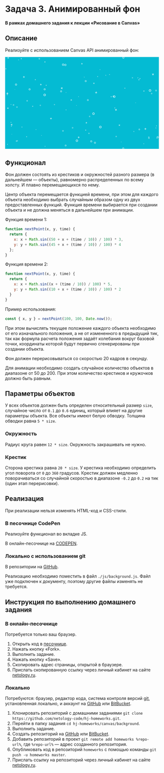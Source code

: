 # Задача 3. Анимированный фон

#### В рамках домашнего задания к лекции «Рисование в Canvas»

## Описание

Реализуйте с использованием Canvas API анимированный фон:

![Пример фона](./res/preview.png)

## Функционал

Фон должен состоять из крестиков и окружностей разного размера (в дальнейшем — объекты), равномерно распределенных по всему холсту. И плавно перемещающихся по нему.

Центр объекта перемещается функцией времени, при этом для каждого объекта необходимо выбрать случайным образом одну из двух предоставленных функций. Функция времени выбирается при создании объекта и не должна меняться в дальнейшем при анимации.

Функция времени 1:
```javascript
function nextPoint(x, y, time) {
  return {
    x: x + Math.sin((50 + x + (time / 10)) / 100) * 3,
    y: y + Math.sin((45 + x + (time / 10)) / 100) * 4
  };
}
```

Функция времени 2:
```javascript
function nextPoint(x, y, time) {
  return {
    x: x + Math.sin((x + (time / 10)) / 100) * 5,
    y: y + Math.sin((10 + x + (time / 10)) / 100) * 2
  }
}
```

Пример использования:
```javascript
const { x, y } = nextPoint(100, 100, Date.now());
```

При этом вычислять текущее положение каждого объекта необходимо от его изначального положения, а не от измененного в предыдущий тик, так как формула расчета положения задаёт колебания вокруг базовой точки, координаты которой будут первично сгенерированы при создании объекта.

Фон должен перерисовываться со скоростью 20 кадров в секунду.

Для анимации необходимо создать случайное количество объектов в диапазоне от 50 до 200. При этом количество крестиков и кружочков должно быть равным.

## Параметры объектов

У всех объектов должен быть определен относительный размер `size`, случайное число от `0.1` до `0.6` единиц, который влияет на другие параметры объекта. Все объекты имеют белую обводку. Толщина обводки равна `5 * size`.

### Окружность

Радиус круга равен `12 * size`. Окружность закрашивать не нужно.

### Крестик

Сторона крестика равна `20 * size`. У крестика необходимо определить угол поворота от `0` до `360` градусов. Крестик должен медленно поворачиваться со случайной скоростью в диапазоне `-0.2` до `0.2` на тик (один этап перерисовки).

## Реализация

При реализации нельзя изменять HTML-код и CSS-стили.

### В песочнице CodePen

Реализуйте функционал во вкладке JS.

В онлайн-песочнице на [CODEPEN](https://codepen.io/Netology/pen/ypqqyN).

### Локально с использованием git

В репозитории на [GitHub](https://github.com/netology-code/hj-homeworks/tree/master/canvas/background).

Реализацию необходимо поместить в файл `./js/background.js`. Файл уже подключен к документу, поэтому другие файлы изменять не требуется.

## Инструкция по выполнению домашнего задания

### В онлайн-песочнице

Потребуется только ваш браузер.

1. Открыть код в [песочнице](https://codepen.io/Netology/pen/ypqqyN).
2. Нажать кнопку «Fork».
3. Выполнить задание.
4. Нажать кнопку «Save».
5. Скопировать адрес страницы, открытой в браузере.
6. Прислать скопированную ссылку через личный кабинет на сайте [netology.ru](http://netology.ru/).    

### Локально

Потребуются: браузер, редактор кода, система контроля версий [git](https://git-scm.com), установленная локально, и аккаунт на [GitHub](https://github.com/) или [BitBucket](https://bitbucket.org/).

1. Клонировать репозиторий с домашними заданиями `git clone https://github.com/netology-code/hj-homeworks.git`.
2. Перейти в папку задания `cd hj-homeworks/canvas/background`.
3. Выполнить задание.
4. Создать репозиторий на [GitHub](https://github.com/) или [BitBucket](https://bitbucket.org/).
5. Добавить репозиторий в проект `git remote add homeworks %repo-url%`, где `%repo-url%` — адрес созданного репозитория.
6. Опубликовать код в репозиторий `homeworks` с помощью команды `git push -u homeworks master`.
7. Прислать ссылку на репозиторий через личный кабинет на сайте [netology.ru](http://netology.ru/).
